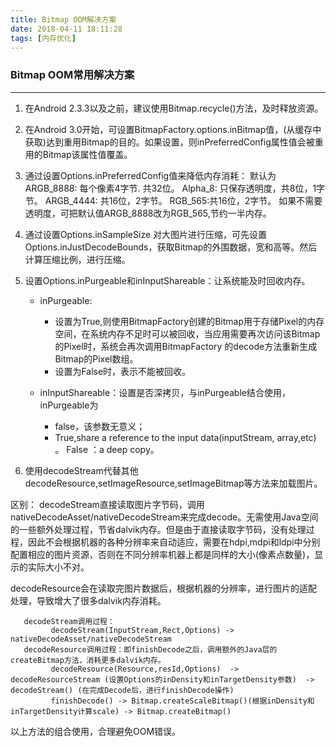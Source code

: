 ```yaml
---
title: Bitmap OOM解决方案
date: 2018-04-11 18:11:28
tags: [内存优化]
---
```


### Bitmap OOM常用解决方案
---

1. 在Android 2.3.3以及之前，建议使用Bitmap.recycle()方法，及时释放资源。

2. 在Android 3.0开始，可设置BitmapFactory.options.inBitmap值，(从缓存中获取)达到重用Bitmap的目的。如果设置，则inPreferredConfig属性值会被重用的Bitmap该属性值覆盖。

3. 通过设置Options.inPreferredConfig值来降低内存消耗：
     默认为ARGB_8888: 每个像素4字节. 共32位。
     Alpha_8: 只保存透明度，共8位，1字节。
     ARGB_4444: 共16位，2字节。
     RGB_565:共16位，2字节。
     如果不需要透明度，可把默认值ARGB_8888改为RGB_565,节约一半内存。
     
4. 通过设置Options.inSampleSize 对大图片进行压缩，可先设置Options.inJustDecodeBounds，获取Bitmap的外围数据，宽和高等。然后计算压缩比例，进行压缩。

5. 设置Options.inPurgeable和inInputShareable：让系统能及时回收内存。
 	* inPurgeable:
 		* 设置为True,则使用BitmapFactory创建的Bitmap用于存储Pixel的内存空间，在系统内存不足时可以被回收，当应用需要再次访问该Bitmap的Pixel时，系统会再次调用BitmapFactory 的decode方法重新生成Bitmap的Pixel数组。
 		* 设置为False时，表示不能被回收。
   		
 	* inInputShareable：设置是否深拷贝，与inPurgeable结合使用，inPurgeable为
 		* false，该参数无意义；
 		* True,share  a reference to the input data(inputStream, array,etc) 。 False ：a deep copy。
 		                               
6. 使用decodeStream代替其他decodeResource,setImageResource,setImageBitmap等方法来加载图片。
     
     
区别： 
decodeStream直接读取图片字节码，调用nativeDecodeAsset/nativeDecodeStream来完成decode。无需使用Java空间的一些额外处理过程，节省dalvik内存。但是由于直接读取字节码，没有处理过程，因此不会根据机器的各种分辨率来自动适应，需要在hdpi,mdpi和ldpi中分别配置相应的图片资源，否则在不同分辨率机器上都是同样的大小(像素点数量)，显示的实际大小不对。

decodeResource会在读取完图片数据后，根据机器的分辨率，进行图片的适配处理，导致增大了很多dalvik内存消耗。

       decodeStream调用过程：
             decodeStream(InputStream,Rect,Options) -> nativeDecodeAsset/nativeDecodeStream
       decodeResource调用过程：即finishDecode之后，调用额外的Java层的createBitmap方法，消耗更多dalvik内存。
             decodeResource(Resource,resId,Options)  -> decodeResourceStream (设置Options的inDensity和inTargetDensity参数)  -> decodeStream() (在完成Decode后，进行finishDecode操作)
             finishDecode() -> Bitmap.createScaleBitmap()(根据inDensity和inTargetDensity计算scale) -> Bitmap.createBitmap()

以上方法的组合使用，合理避免OOM错误。
